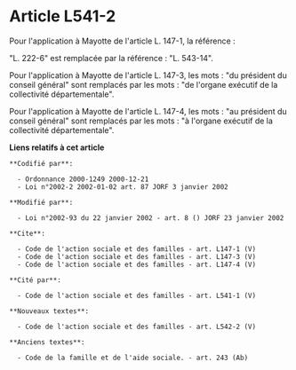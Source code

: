 # Article L541-2

Pour l'application à Mayotte de l'article L. 147-1, la référence :

"L. 222-6" est remplacée par la référence : "L. 543-14".

Pour l'application à Mayotte de l'article L. 147-3, les mots : "du président du conseil général" sont remplacés par les
mots : "de l'organe exécutif de la collectivité départementale".

Pour l'application à Mayotte de l'article L. 147-4, les mots : "au président du conseil général" sont remplacés par les
mots : "à l'organe exécutif de la collectivité départementale".

**Liens relatifs à cet article**

	**Codifié par**:

	  - Ordonnance 2000-1249 2000-12-21
	  - Loi n°2002-2 2002-01-02 art. 87 JORF 3 janvier 2002

	**Modifié par**:

	  - Loi n°2002-93 du 22 janvier 2002 - art. 8 () JORF 23 janvier 2002

	**Cite**:

	  - Code de l'action sociale et des familles - art. L147-1 (V)
	  - Code de l'action sociale et des familles - art. L147-3 (V)
	  - Code de l'action sociale et des familles - art. L147-4 (V)

	**Cité par**:

	  - Code de l'action sociale et des familles - art. L541-1 (V)

	**Nouveaux textes**:

	  - Code de l'action sociale et des familles - art. L542-2 (V)

	**Anciens textes**:

	  - Code de la famille et de l'aide sociale. - art. 243 (Ab)
